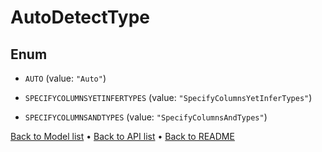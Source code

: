 

# AutoDetectType

## Enum


* `AUTO` (value: `"Auto"`)

* `SPECIFYCOLUMNSYETINFERTYPES` (value: `"SpecifyColumnsYetInferTypes"`)

* `SPECIFYCOLUMNSANDTYPES` (value: `"SpecifyColumnsAndTypes"`)



[Back to Model list](../README.md#documentation-for-models) &#8226; [Back to API list](../README.md#documentation-for-api-endpoints) &#8226; [Back to README](../README.md)


